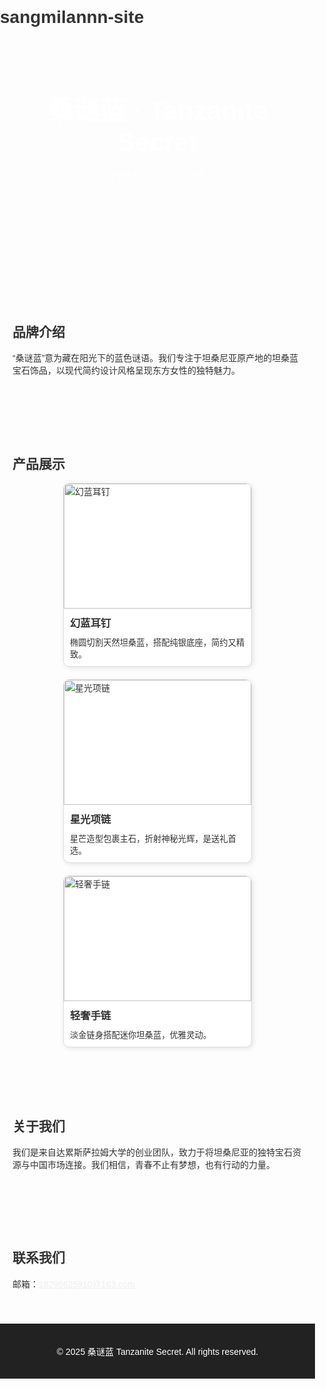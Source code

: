 # sangmilannn-site
<!DOCTYPE html><html lang="zh">
<head>
  <meta charset="UTF-8">
  <meta name="viewport" content="width=device-width, initial-scale=1.0">
  <title>桑谜蓝 · Tanzanite Secret</title>
  <style>
    body {
      font-family: 'Arial', sans-serif;
      margin: 0;
      padding: 0;
      background-color: #fdfdfd;
      color: #333;
    }
    header {
      background-image: url('https://images.unsplash.com/photo-1589967857444-4ab5d1dbb2e7');
      background-size: cover;
      background-position: center;
      color: white;
      text-align: center;
      padding: 80px 20px;
    }
    header h1 {
      font-size: 3em;
      margin: 0;
    }
    header p {
      font-size: 1.2em;
    }
    .section {
      padding: 40px 20px;
      max-width: 1000px;
      margin: auto;
    }
    .products {
      display: flex;
      flex-wrap: wrap;
      gap: 20px;
      justify-content: space-around;
    }
    .product {
      width: 300px;
      border: 1px solid #ddd;
      border-radius: 10px;
      overflow: hidden;
      box-shadow: 2px 2px 8px rgba(0,0,0,0.1);
      background: #fff;
    }
    .product img {
      width: 100%;
      height: 200px;
      object-fit: cover;
    }
    .product h3 {
      margin: 10px;
    }
    .product p {
      margin: 0 10px 10px;
      font-size: 0.95em;
    }
    footer {
      background: #222;
      color: white;
      text-align: center;
      padding: 20px;
    }
    a {
      color: #eee;
    }
  </style>
</head>
<body>
  <header>
    <h1>桑谜蓝 · Tanzanite Secret</h1>
    <p>自然与艺术交汇之美</p>
  </header>  <section class="section">
    <h2>品牌介绍</h2>
    <p>“桑谜蓝”意为藏在阳光下的蓝色谜语。我们专注于坦桑尼亚原产地的坦桑蓝宝石饰品，以现代简约设计风格呈现东方女性的独特魅力。</p>
  </section>  <section class="section">
    <h2>产品展示</h2>
    <div class="products">
      <div class="product">
        <img src="https://images.unsplash.com/photo-1612318578881-92fc336d4147" alt="幻蓝耳钉">
        <h3>幻蓝耳钉</h3>
        <p>椭圆切割天然坦桑蓝，搭配纯银底座，简约又精致。</p>
      </div>
      <div class="product">
        <img src="https://images.unsplash.com/photo-1611222648183-7ce4337b0373" alt="星光项链">
        <h3>星光项链</h3>
        <p>星芒造型包裹主石，折射神秘光辉，是送礼首选。</p>
      </div>
      <div class="product">
        <img src="https://images.unsplash.com/photo-1599940824399-b87987ceb72a" alt="轻奢手链">
        <h3>轻奢手链</h3>
        <p>淡金链身搭配迷你坦桑蓝，优雅灵动。</p>
      </div>
    </div>
  </section>  <section class="section">
    <h2>关于我们</h2>
    <p>我们是来自达累斯萨拉姆大学的创业团队，致力于将坦桑尼亚的独特宝石资源与中国市场连接。我们相信，青春不止有梦想，也有行动的力量。</p>
  </section>  <section class="section">
    <h2>联系我们</h2>
    <p>邮箱：<a href="mailto:18296625910@163.com">18296625910@163.com</a></p>
  </section>  <footer>
    <p>&copy; 2025 桑谜蓝 Tanzanite Secret. All rights reserved.</p>
  </footer>
</body>
</html>

